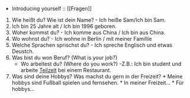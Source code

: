 - Introducing yourself :: [[Fragen]]

1) Wie heißt du? Wie ist dein Name? - Ich heiße Sam/Ich bin Sam.
2) Ich bin 25 Jahre alt / Ich bin 1996 geboren. 
3) Woher kommst du? - Ich komme aus China / Ich bin aus China. 
4) Wo wohnst du? - Ich wohne in Berlin / mit meiner Famillie
5) Welche Sprachen sprischst du? - Ich spreche Englisch und etwas Deustch.
6) Was bist du won Beruf? (What is your job?) 
	- Wo arbeitest du? (Where do you work?)
	-Z.B.: Ich bin student und arbeite [Teilzeit](obsidian://open?vault=Obsidian%20Vault&file=W%C3%B6rtenbuch) bei einem Restaurant. 
  7) Was sind deine Hobbys? Was machst du gern in der Freizeit? 
	* Meine hobbys sind Fußball spielen und fernsehen. 
	* In meiner Freizeit...
	* Für hobbys...
